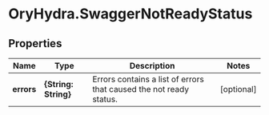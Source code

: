 # OryHydra.SwaggerNotReadyStatus

## Properties
Name | Type | Description | Notes
------------ | ------------- | ------------- | -------------
**errors** | **{String: String}** | Errors contains a list of errors that caused the not ready status. | [optional] 


